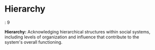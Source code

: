 # Hierarchy

: 9

**Hierarchy:** Acknowledging hierarchical structures within social systems, including levels of organization and influence that contribute to the system's overall functioning.